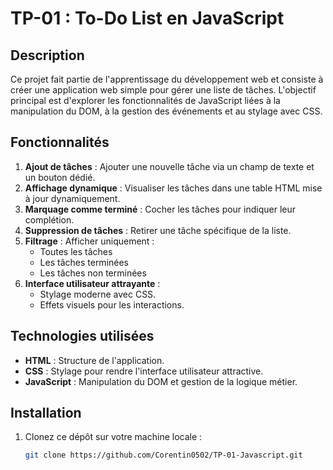 # TP-01 : To-Do List en JavaScript

## Description
Ce projet fait partie de l'apprentissage du développement web et consiste à créer une application web simple pour gérer une liste de tâches. L'objectif principal est d'explorer les fonctionnalités de JavaScript liées à la manipulation du DOM, à la gestion des événements et au stylage avec CSS.

## Fonctionnalités
1. **Ajout de tâches** : Ajouter une nouvelle tâche via un champ de texte et un bouton dédié.
2. **Affichage dynamique** : Visualiser les tâches dans une table HTML mise à jour dynamiquement.
3. **Marquage comme terminé** : Cocher les tâches pour indiquer leur complétion.
4. **Suppression de tâches** : Retirer une tâche spécifique de la liste.
5. **Filtrage** : Afficher uniquement :
   - Toutes les tâches
   - Les tâches terminées
   - Les tâches non terminées
6. **Interface utilisateur attrayante** :
   - Stylage moderne avec CSS.
   - Effets visuels pour les interactions.

## Technologies utilisées
- **HTML** : Structure de l'application.
- **CSS** : Stylage pour rendre l'interface utilisateur attractive.
- **JavaScript** : Manipulation du DOM et gestion de la logique métier.

## Installation
1. Clonez ce dépôt sur votre machine locale :
   ```bash
   git clone https://github.com/Corentin0502/TP-01-Javascript.git
